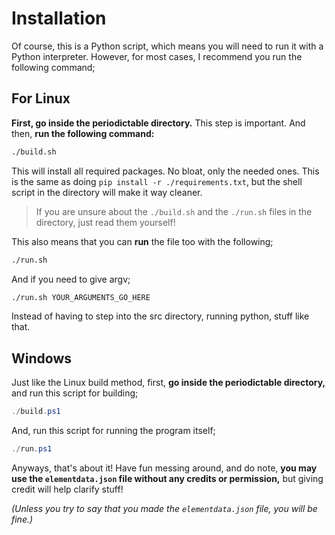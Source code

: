 # Installation

Of course, this is a Python script, which means you will need to run it with a Python interpreter.
However, for most cases, I recommend you run the following command;

## For Linux

**First, go inside the periodictable directory.** This step is important. And then, **run the following command:**

```bash
./build.sh
```

This will install all required packages. No bloat, only the needed ones.
This is the same as doing `pip install -r ./requirements.txt`, but the shell script in the directory will make it way cleaner.

> If you are unsure about the `./build.sh` and the `./run.sh` files in the directory, just read them yourself!

This also means that you can **run** the file too with the following;

```bash
./run.sh
```

And if you need to give argv;

```bash
./run.sh YOUR_ARGUMENTS_GO_HERE
```

Instead of having to step into the src directory, running python, stuff like that.

## Windows

Just like the Linux build method, first, **go inside the periodictable directory,** and run this script for building;

```ps1
./build.ps1
```

And, run this script for running the program itself;

```ps1
./run.ps1
```

Anyways, that's about it! Have fun messing around, and do note, **you may use the `elementdata.json` file without any credits or permission,** but giving credit will help clarify stuff!

*(Unless you try to say that you made the `elementdata.json` file, you will be fine.)*
